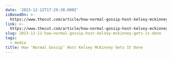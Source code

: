 ```yaml
---
date: '2023-12-12T17:29:30.000Z'
isBasedOn: >-
  https://www.thecut.com/article/how-normal-gossip-host-kelsey-mckinney-gets-it-done.html
link: >-
  https://www.thecut.com/article/how-normal-gossip-host-kelsey-mckinney-gets-it-done.html
slug: 2023-12-12-how-normal-gossip-host-kelsey-mckinney-gets-it-done
tags:
  - media
title: How ‘Normal Gossip’ Host Kelsey McKinney Gets It Done
---
```


